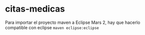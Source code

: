 # citas-medicas
Para importar el proyecto maven a Eclipse Mars 2, hay que hacerlo compatible con eclipse
`maven eclipse:eclipse`
